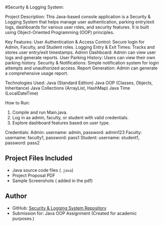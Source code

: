 #Security & Logging System:

Project Description:
This Java-based console application is a Security & Logging System that helps manage user authentication, parking entry/exit logs, dashboards for various user roles, and security features. It is built using Object-Oriented Programming (OOP) principles.


Key Features:
User Authentication & Access Control: Secure login for Admin, Faculty, and Student roles.
Logging Entry & Exit Times: Tracks and stores user entry/exit timestamps.
Admin Dashboard: Admin can view user logs and generate reports.
User Parking History: Users can view their own parking history.
Security & Notifications: Simple notification system for login attempts and unauthorized access.
Report Generation: Admin can generate a comprehensive usage report.


Technologies Used:
Java (Standard Edition)
Java OOP (Classes, Objects, Inheritance)
Java Collections (ArrayList, HashMap)
Java Time (LocalDateTime)


How to Run:
1. Compile and run Main.java.
2. Log in as admin, faculty, or student with valid credentials.
3. Explore dashboard features based on user type.



Credentials:
Admin: username: admin, password: admin123
Faculty: username: faculty1, password: pass1
Student: username: student1, password: pass2


## Project Files Included

- Java source code files (`.java`)
- Project Proposal PDF
- Sample Screenshots ( added in the pdf)

## Author

- GitHub: [Security & Logging System Repository](https://github.com/R3shm/Security-Logging-System)
- Submission for: Java OOP Assignment
(Created for academic purposes.)
